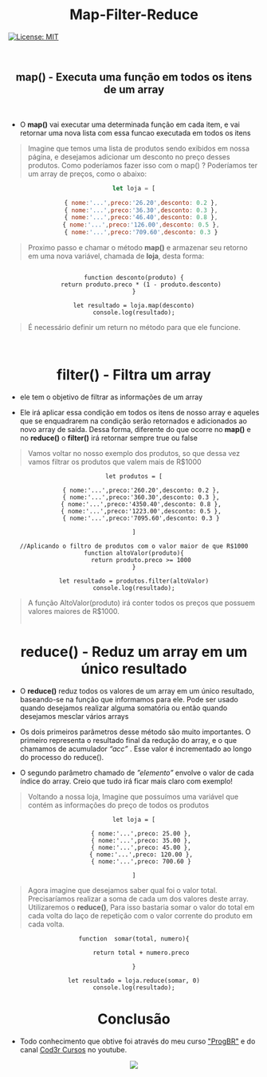 <h1 align="center">Map-Filter-Reduce</h1>

[![License: MIT](https://img.shields.io/badge/License-MIT-yellow.svg)](https://opensource.org/licenses/MIT)

</div><br>

<h2 align="center" > map() - Executa uma função em todos os itens de um array </h2><br>

- O **map()** vai executar uma determinada função em cada item, e vai retornar uma nova lista com essa funcao executada em todos os itens

> Imagine que temos uma lista de produtos sendo exibidos em nossa página, e desejamos adicionar um desconto no preço desses produtos. Como poderíamos fazer isso com o map() ? Poderíamos ter um array de preços, como o abaixo:<br>

<div align="center">

``` js ,
let loja = [

    { nome:'...',preco:'26.20',desconto: 0.2 },
    { nome:'...',preco:'36.30',desconto: 0.3 },
    { nome:'...',preco:'46.40',desconto: 0.8 },
    { nome:'...',preco:'126.00',desconto: 0.5 },
    { nome:'...',preco:'709.60',desconto: 0.3 }
```
</div>

> Proximo passo e chamar o método **map()** e armazenar seu retorno em uma nova variável, chamada de **loja**, desta forma:<br>

<div align="center">

```js,

function desconto(produto) {
    return produto.preco * (1 - produto.desconto)
}

let resultado = loja.map(desconto)
console.log(resultado);
```

</div>

> É necessário definir um return no método para que ele funcione.
<br>

<h1 align="center">filter() - Filtra um array</h1>

- ele tem o objetivo de filtrar as informações de um array

- Ele irá aplicar essa condição em todos os itens de nosso array e aqueles que se enquadrarem na condição serão retornados e adicionados ao novo array de saída. Dessa forma, diferente do que ocorre no **map()** e no **reduce()** o **filter()** irá retornar sempre true ou false

> Vamos voltar no nosso exemplo dos produtos, so que dessa vez vamos filtrar os produtos que valem mais de R$1000

<div align="center">

```js,
let produtos = [

    { nome:'...',preco:'260.20',desconto: 0.2 },
    { nome:'...',preco:'360.30',desconto: 0.3 },
    { nome:'...',preco:'4350.40',desconto: 0.8 },
    { nome:'...',preco:'1223.00',desconto: 0.5 },
    { nome:'...',preco:'7095.60',desconto: 0.3 }

]

//Aplicando o filtro de produtos com o valor maior de que R$1000
function altoValor(produto){
    return produto.preco >= 1000
}

let resultado = produtos.filter(altoValor)
console.log(resultado);
```
</div>

> A função AltoValor(produto) irá conter todos os preços que possuem valores maiores de R$1000.
<br><br>
<h1 align="center">reduce() - Reduz um array em um único resultado</h1>

- O **reduce()** reduz todos os valores de um array em um único resultado, baseando-se na função que informamos para ele. Pode ser usado quando desejamos realizar alguma somatória ou então quando desejamos mesclar vários arrays

- Os dois primeiros parâmetros desse método são muito importantes. O primeiro representa o resultado final da redução do array, e o que chamamos de acumulador *“acc”* . Esse valor é incrementado ao longo do processo do reduce().

- O segundo parâmetro chamado de *”elemento”*  envolve o valor de cada índice do array. Creio que tudo irá ficar mais claro com exemplo!<br>

> Voltando a nossa loja, Imagine que possuímos uma variável que contém as informações do preço de todos os produtos

<div align="center">

```js,
let loja = [

    { nome:'...',preco: 25.00 },
    { nome:'...',preco: 35.00 },
    { nome:'...',preco: 45.00 },
    { nome:'...',preco: 120.00 },
    { nome:'...',preco: 700.60 }

]
```
</div>

> Agora imagine que desejamos saber qual foi o valor total. Precisaríamos realizar a soma de cada um dos valores deste array. 
  Utilizaremos o **reduce()**, Para isso bastaria somar o valor do total em cada volta do laço de repetição com o valor corrente do produto em cada volta.
  
  <div align="center">

```js,
function  somar(total, numero){

    return total + numero.preco
      
}

let resultado = loja.reduce(somar, 0)
console.log(resultado);
```
</div>

<h1 align="center">Conclusão</h1>

- Todo conhecimento que obtive foi através do meu curso ["ProgBR"](https://programadorbr.com/) e do canal [Cod3r Cursos](https://www.youtube.com/@cod3r) no youtube. 


<div align="center">
<img src="https://img.shields.io/badge/JavaScript-F7DF1E?style=for-the-badge&logo=javascript&logoColor=black">
</div>














